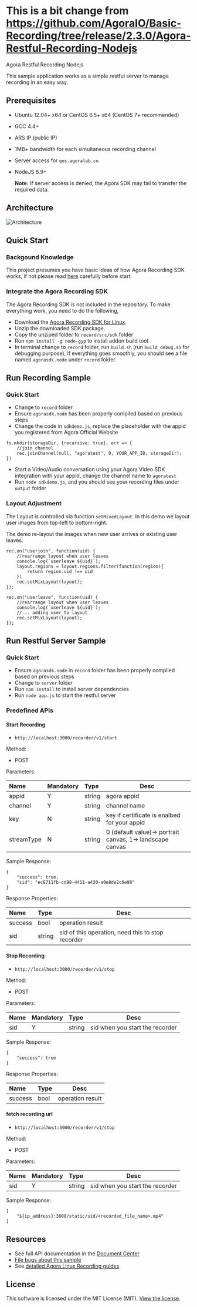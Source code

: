 # This is a bit change from https://github.com/AgoraIO/Basic-Recording/tree/release/2.3.0/Agora-Restful-Recording-Nodejs 
Agora Restful Recording Nodejs

This sample application works as a simple restful server to manage recording in an easy way.

## Prerequisites
- Ubuntu 12.04+ x64 or CentOS 6.5+ x64 (CentOS 7+ recommended)
- GCC 4.4+
- ARS IP (public IP)
- 1MB+ bandwidth for each simultaneous recording channel
- Server access for `qos.agoralab.co`
- NodeJS 8.9+

	**Note:** If server access is denied, the Agora SDK may fail to transfer the required data.

## Architecture
![Architecture](https://github.com/AgoraIO/Basic-Recording/blob/master/Agora-Restful-Recording-Nodejs/architecture.png)

## Quick Start
### Backgound Knowledge
This project presumes you have basic ideas of how Agora Recording SDK works, if not please read [here](https://github.com/AgoraIO/Basic-Recording/tree/master/Agora-LinuxServer-Recording) carefully before start.

### Integrate the Agora Recording SDK

The Agora Recording SDK is not included in the repository. To make everything work, you need to do the following, 

* Download the [Agora Recording SDK for Linux](https://www.agora.io/en/download/).
* Unzip the downloaded SDK package.
* Copy the unziped folder to `record/src/sdk` folder
* Run `npm install -g node-gyp` to install addon build tool
* In terminal change to `record` folder, run `build.sh` (run `build_debug.sh` for debugging purpose), if everything goes smoothly, you should see a file named `agorasdk.node` under `record` folder.


## Run Recording Sample
### Quick Start 
* Change to `record` folder
* Ensure `agorasdk.node` has been properly compiled based on previous steps
* Change the code in `sdkdemo.js`, replace the placeholder with the appid you registered from Agora Official Website

```
fs.mkdir(storageDir, {recursive: true}, err => {
	//join channel
	rec.joinChannel(null, "agoratest", 0, YOUR_APP_ID, storageDir);
})
```
* Start a Video/Audio conversation using your Agora Video SDK integration with your appid, change the channel name to `agoratest`
* Run `node sdkdemo.js`, and you should see your recording files under `output` folder

### Layout Adjustment
The Layout is controlled via function `setMixedLayout`.
In this demo we layout user images from top-left to bottom-right.

The demo re-layout the images when new user arrives or existing user leaves.

```
rec.on("userjoin", function(uid) {
    //rearrange layout when user leaves
    console.log(`userleave ${uid}`);
    layout.regions = layout.regions.filter(function(region){
        return region.uid !== uid
    })
    rec.setMixLayout(layout);
});
```

```
rec.on("userleave", function(uid) {
    //rearrange layout when user leaves
    console.log(`userleave ${uid}`);
    //... adding user to layout
    rec.setMixLayout(layout);
});
```

## Run Restful Server Sample
### Quick Start
* Ensure `agorasdk.node` in `record` folder has been properly compiled based on previous steps
* Change to `server` folder
* Run `npm install` to install server dependencies
* Run `node app.js` to start the restful server

### Predefined APIs
#### Start Recording

- `http://localhost:3000/recorder/v1/start`

Method:

- POST

Parameters:


|Name|Mandatory|Type|Desc|
|:----    |:---|:----- |-----   |
|appid |Y  |string |agora appid   |
|channel |Y  |string | channel name    |
|key     |N  |string | key if certificate is enalbed for your appid    |
|streamType|N|string | 0 (default value)-> portrait canvas, 1-> landscape canvas|

Sample Response:

```
{
    "success": true,
    "sid": "ec8711fb-cd98-4411-a430-a0e8de2c6e98"
}
```

Response Properties:

|Name|Type|Desc|
|:----|:----- |-----   |
|success  |bool |operation result   |
|sid  |string | sid of this operation, need this to stop recorder|

#### Stop Recording

- `http://localhost:3000/recorder/v1/stop`

Method:

- POST

Parameters:


|Name|Mandatory|Type|Desc|
|:----    |:---|:----- |-----   |
|sid |Y  |string |sid when you start the recorder   |

Sample Response:

```
{
    "success": true
}
```

Response Properties:

|Name|Type|Desc|
|:----|:----- |-----   |
|success  |bool |operation result   |

#### fetch recording url

- `http://localhost:3000/recorder/v1/stop`

Method:

- POST

Parameters:


|Name|Mandatory|Type|Desc|
|:----    |:---|:----- |-----   |
|sid |Y  |string |sid when you start the recorder   |

Sample Response:

```
[
    "${ip_address}:3000/static/sid/<recorded_file_name>.mp4"
]
```





## Resources
- See full API documentation in the [Document Center](https://docs.agora.io/en/)
- [File bugs about this sample](https://github.com/AgoraIO/Basic-Recording/issues)
- See [detailed Agora Linux Recording guides](https://docs.agora.io/en/2.3.1/addons/Recording/Quickstart%20Guide/recording_cpp?platform=C%2B%2B)

## License
This software is licensed under the MIT License (MIT). [View the license](LICENSE.md).

